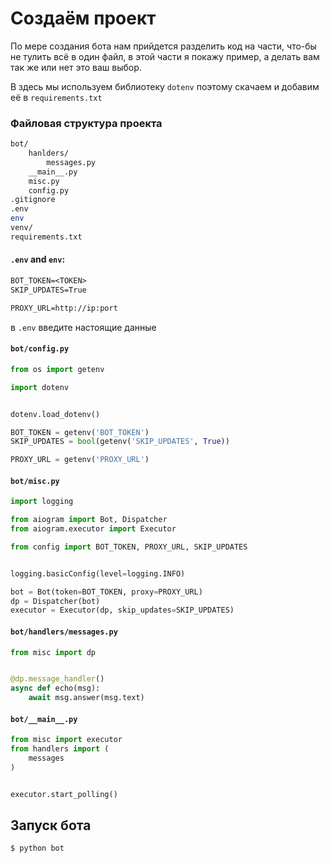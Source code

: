 # Создаём проект

По мере создания бота нам прийдется разделить код на части, что-бы не тулить всё в один файл, в этой части я покажу пример, а делать вам так же или нет это ваш выбор.

В здесь мы используем библиотеку `dotenv`
поэтому скачаем и добавим её в `requirements.txt`

### Файловая структура проекта
```bash
bot/
    hanlders/
        messages.py
    __main__.py
    misc.py
    config.py
.gitignore
.env
env
venv/
requirements.txt
```

#### `.env` and `env`:
```txt
BOT_TOKEN=<TOKEN>
SKIP_UPDATES=True

PROXY_URL=http://ip:port
```
в `.env` введите настоящие данные

#### `bot/config.py`
```py
from os import getenv

import dotenv


dotenv.load_dotenv()

BOT_TOKEN = getenv('BOT_TOKEN')
SKIP_UPDATES = bool(getenv('SKIP_UPDATES', True))

PROXY_URL = getenv('PROXY_URL')
```

#### `bot/misc.py`
```py
import logging

from aiogram import Bot, Dispatcher
from aiogram.executor import Executor

from config import BOT_TOKEN, PROXY_URL, SKIP_UPDATES


logging.basicConfig(level=logging.INFO)

bot = Bot(token=BOT_TOKEN, proxy=PROXY_URL)
dp = Dispatcher(bot)
executor = Executor(dp, skip_updates=SKIP_UPDATES)
```

#### `bot/handlers/messages.py`
```py
from misc import dp


@dp.message_handler()
async def echo(msg):
    await msg.answer(msg.text)
```


#### `bot/__main__.py`
```py
from misc import executor
from handlers import (
    messages
)


executor.start_polling()
```

## Запуск бота

    $ python bot